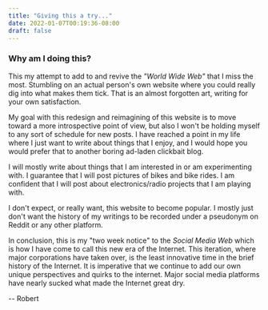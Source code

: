 ```yaml
---
title: "Giving this a try..."
date: 2022-01-07T00:19:36-08:00
draft: false
---
```



### Why am I doing this?

This my attempt to add to and revive the *"World Wide Web"* that I miss the most. Stumbling on an actual person's own website where you could really dig into what makes them tick. That is an almost forgotten art, writing for your own satisfaction.

My goal with this redesign and reimagining of this website is to move toward a more introspective point of view, but also I won't be holding myself to any sort of schedule for new posts. I have reached a point in my life where I just want to write about things that I enjoy, and I would hope you would prefer that to another boring ad-laden clickbait blog. 

I will mostly write about things that I am interested in or am experimenting with. I guarantee that I will post pictures of bikes and bike rides. I am confident that I will post about electronics/radio projects that I am playing with.

I don't expect, or really want, this website to become popular. I mostly just don't want the history of my writings to be recorded under a pseudonym on Reddit or any other platform. 

In conclusion, this is my "two week notice" to the *Social Media Web* which is how I have come to call this new era of the Internet. This iteration, where major corporations have taken over, is the least innovative time in the brief history of the Internet. It is imperative that we continue to add our own unique perspectives and quirks to the internet. Major social media platforms have nearly sucked what made the Internet great dry.

  
-- Robert